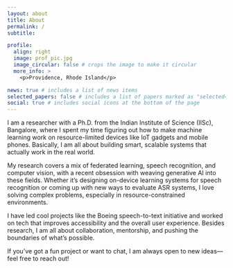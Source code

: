 ```yaml
---
layout: about
title: About
permalink: /
subtitle: 

profile:
  align: right
  image: prof_pic.jpg
  image_circular: false # crops the image to make it circular
  more_info: >
    <p>Providence, Rhode Island</p>

news: true # includes a list of news items
selected_papers: false # includes a list of papers marked as "selected={true}"
social: true # includes social icons at the bottom of the page
---
```

I am a researcher with a Ph.D. from the Indian Institute of Science (IISc), Bangalore, where I spent my time figuring out how to make machine learning work on resource-limited devices like IoT gadgets and mobile phones. Basically, I am all about building smart, scalable systems that actually work in the real world.

My research covers a mix of federated learning, speech recognition, and computer vision, with a recent obsession with weaving generative AI into these fields. Whether it’s designing on-device learning systems for speech recognition or coming up with new ways to evaluate ASR systems, I love solving complex problems, especially in resource-constrained environments.

I have led cool projects like the Boeing speech-to-text initiative and worked on tech that improves accessibility and the overall user experience. Besides research, I am all about collaboration, mentorship, and pushing the boundaries of what’s possible.

If you’ve got a fun project or want to chat, I am always open to new ideas—feel free to reach out!


